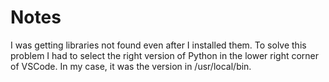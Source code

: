 # Notes

I was getting libraries not found even after I installed them. To solve this problem I had to select the right version of Python in the lower right corner of VSCode. In my case, it was the version in /usr/local/bin.
